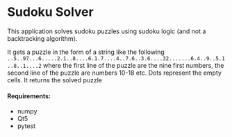 # Sudoku Solver

This application solves sudoku puzzles using sudoku logic (and not a backtracking algorithm).

It gets a puzzle in the form of a string like the following ```..5..97...6.....2.1..8....6.1.7....4..7.6..3.6....32.......6.4..9..5.1..8..1....2```
where the first line of the puzzle are the nine first numbers, the second line of the puzzle are numbers 10-18 etc.
Dots represent the empty cells. It returns the solved puzzle

####  Requirements:
- numpy
- Qt5 
- pytest 

